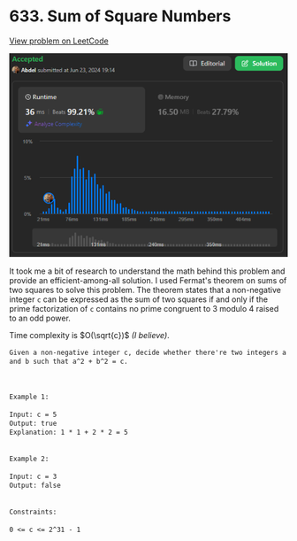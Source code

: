 # 633. Sum of Square Numbers

[View problem on LeetCode](https://leetcode.com/problems/sum-of-square-numbers/)

![Submission](image.png)

It took me a bit of research to understand the math behind this problem and provide an efficient-among-all solution. I used Fermat's theorem on sums of two squares to solve this problem. The theorem states that a non-negative integer `c` can be expressed as the sum of two squares if and only if the prime factorization of `c` contains no prime congruent to 3 modulo 4 raised to an odd power.

Time complexity is $O(\sqrt{c})$ _(I believe)_.

```
Given a non-negative integer c, decide whether there're two integers a and b such that a^2 + b^2 = c.



Example 1:

Input: c = 5
Output: true
Explanation: 1 * 1 + 2 * 2 = 5


Example 2:

Input: c = 3
Output: false


Constraints:

0 <= c <= 2^31 - 1
```
